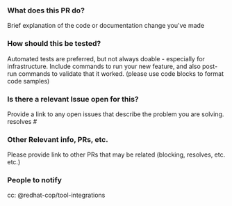 ### What does this PR do?
Brief explanation of the code or documentation change you've made

### How should this be tested?
Automated tests are preferred, but not always doable - especially for infrastructure. Include commands to run your new feature, and also post-run commands to validate that it worked. (please use code blocks to format code samples)

### Is there a relevant Issue open for this?
Provide a link to any open issues that describe the problem you are solving.
resolves #<number>

### Other Relevant info, PRs, etc.
Please provide link to other PRs that may be related (blocking, resolves, etc. etc.)

### People to notify
cc: @redhat-cop/tool-integrations
